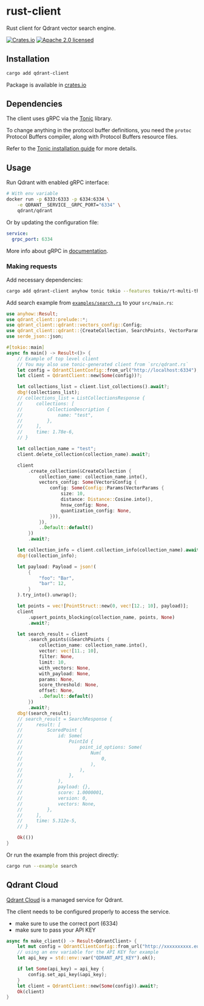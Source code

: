 # rust-client

Rust client for Qdrant vector search engine.

[![Crates.io][crates-badge]][crates-url]
[![Apache 2.0 licensed][apache2-badge]][apache2-url]

[crates-badge]: https://img.shields.io/crates/v/qdrant-client.svg

[crates-url]: https://crates.io/crates/qdrant-client

[apache2-badge]: https://img.shields.io/badge/license-apache2-blue.svg

[apache2-url]: https://github.com/qdrant/rust-client/blob/master/LICENSE

## Installation

```bash
cargo add qdrant-client
```

Package is available in [crates.io](https://crates.io/crates/qdrant-client)

## Dependencies

The client uses gRPC via the [Tonic](https://github.com/hyperium/tonic) library.

To change anything in the protocol buffer definitions, you need the `protoc` Protocol Buffers compiler, along with Protocol Buffers resource files.

Refer to the [Tonic installation guide](https://github.com/hyperium/tonic#dependencies) for more details.

## Usage

Run Qdrant with enabled gRPC interface:

```bash
# With env variable
docker run -p 6333:6333 -p 6334:6334 \
    -e QDRANT__SERVICE__GRPC_PORT="6334" \
    qdrant/qdrant
```

Or by updating the configuration file:

```yaml
service:
  grpc_port: 6334
```

More info about gRPC in [documentation](https://qdrant.tech/documentation/quick_start/#grpc).

### Making requests

Add necessary dependencies:

```bash
cargo add qdrant-client anyhow tonic tokio --features tokio/rt-multi-thread
```

Add search example from [`examples/search.rs`](./examples/search.rs) to your `src/main.rs`:

```rust
use anyhow::Result;
use qdrant_client::prelude::*;
use qdrant_client::qdrant::vectors_config::Config;
use qdrant_client::qdrant::{CreateCollection, SearchPoints, VectorParams, VectorsConfig};
use serde_json::json;

#[tokio::main]
async fn main() -> Result<()> {
    // Example of top level client
    // You may also use tonic-generated client from `src/qdrant.rs`
    let config = QdrantClientConfig::from_url("http://localhost:6334");
    let client = QdrantClient::new(Some(config))?;

    let collections_list = client.list_collections().await?;
    dbg!(collections_list);
    // collections_list = ListCollectionsResponse {
    //     collections: [
    //         CollectionDescription {
    //             name: "test",
    //         },
    //     ],
    //     time: 1.78e-6,
    // }

    let collection_name = "test";
    client.delete_collection(collection_name).await?;

    client
        .create_collection(&CreateCollection {
            collection_name: collection_name.into(),
            vectors_config: Some(VectorsConfig {
                config: Some(Config::Params(VectorParams {
                    size: 10,
                    distance: Distance::Cosine.into(),
                    hnsw_config: None,
                    quantization_config: None,
                })),
            }),
            ..Default::default()
        })
        .await?;

    let collection_info = client.collection_info(collection_name).await?;
    dbg!(collection_info);

    let payload: Payload = json!(
        {
            "foo": "Bar",
            "bar": 12,
        }
    ).try_into().unwrap();

    let points = vec![PointStruct::new(0, vec![12.; 10], payload)];
    client
        .upsert_points_blocking(collection_name, points, None)
        .await?;

    let search_result = client
        .search_points(&SearchPoints {
            collection_name: collection_name.into(),
            vector: vec![11.; 10],
            filter: None,
            limit: 10,
            with_vectors: None,
            with_payload: None,
            params: None,
            score_threshold: None,
            offset: None,
            ..Default::default()
        })
        .await?;
    dbg!(search_result);
    // search_result = SearchResponse {
    //     result: [
    //         ScoredPoint {
    //             id: Some(
    //                 PointId {
    //                     point_id_options: Some(
    //                         Num(
    //                             0,
    //                         ),
    //                     ),
    //                 },
    //             ),
    //             payload: {},
    //             score: 1.0000001,
    //             version: 0,
    //             vectors: None,
    //         },
    //     ],
    //     time: 5.312e-5,
    // }

    Ok(())
}
```

Or run the example from this project directly:

```bash
cargo run --example search
```

## Qdrant Cloud

[Qdrant Cloud](https://cloud.qdrant.io) is a managed service for Qdrant.

The client needs to be configured properly to access the service.

- make sure to use the correct port (6334)
- make sure to pass your API KEY

```rust
async fn make_client() -> Result<QdrantClient> {
    let mut config = QdrantClientConfig::from_url("http://xxxxxxxxxx.eu-central.aws.cloud.qdrant.io:6334");
    // using an env variable for the API KEY for example
    let api_key = std::env::var("QDRANT_API_KEY").ok();

    if let Some(api_key) = api_key {
        config.set_api_key(&api_key);
    }
    let client = QdrantClient::new(Some(config)).await?;
    Ok(client)
}
```
